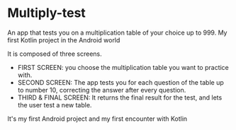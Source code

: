 # Multiply-test
An app that tests you on a multiplication table of your choice up to 999. My first Kotlin project in the Android world

It is composed of three screens. 

- FIRST SCREEN: you choose the multiplication table you want to practice with.
- SECOND SCREEN: The app tests you for each question of the table up to number 10, correcting the answer after every question.
- THIRD & FINAL SCREEN: It returns the final result for the test, and lets the user test a new table.

It's my first Android project and my first encounter with Kotlin
